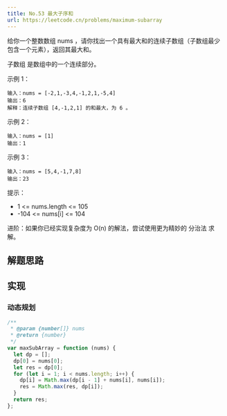 ```yaml
---
title: No.53 最大子序和
url: https://leetcode.cn/problems/maximum-subarray
---
```


给你一个整数数组 nums ，请你找出一个具有最大和的连续子数组（子数组最少包含一个元素），返回其最大和。

子数组
是数组中的一个连续部分。

示例 1：

```text
输入：nums = [-2,1,-3,4,-1,2,1,-5,4]
输出：6
解释：连续子数组 [4,-1,2,1] 的和最大，为 6 。
```

示例 2：

```text
输入：nums = [1]
输出：1
```

示例 3：

```text
输入：nums = [5,4,-1,7,8]
输出：23
```

提示：

- 1 <= nums.length <= 105
- -104 <= nums\[i\] <= 104

进阶：如果你已经实现复杂度为 O(n) 的解法，尝试使用更为精妙的 分治法 求解。

## 解题思路

## 实现

### 动态规划

```js
/**
 * @param {number[]} nums
 * @return {number}
 */
var maxSubArray = function (nums) {
  let dp = [];
  dp[0] = nums[0];
  let res = dp[0];
  for (let i = 1; i < nums.length; i++) {
    dp[i] = Math.max(dp[i - 1] + nums[i], nums[i]);
    res = Math.max(res, dp[i]);
  }
  return res;
};
```
